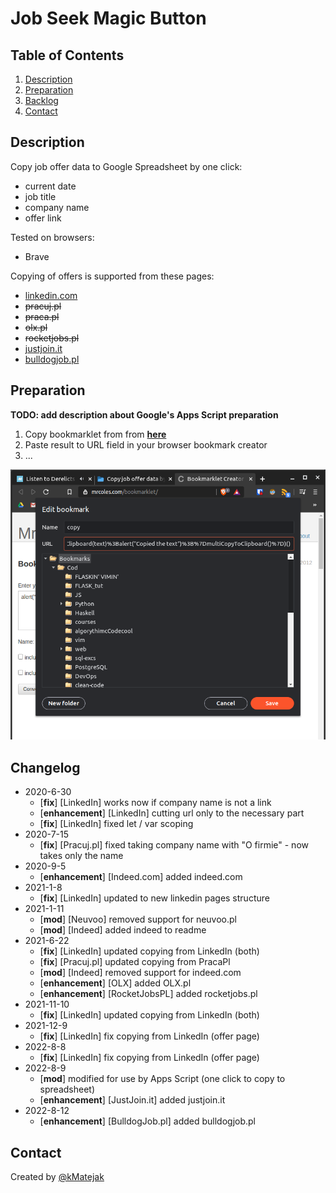 # Job Seek Magic Button  
  
## Table of Contents  
  
1. [Description](#Description)  
2. [Preparation](#Preparation)  
3. [Backlog](#Backlog)  
4. [Contact](#Contact)  
  
## Description  
  
Copy job offer data to Google Spreadsheet by one click:  
- current date  
- job title  
- company name  
- offer link  
    
Tested on browsers:  
    
- Brave  
  
Copying of offers is supported from these pages:  
  
- [linkedin.com](https://www.linkedin.com/)  
- ~~pracuj.pl~~  
- ~~praca.pl~~  
- ~~olx.pl~~  
- ~~rocketjobs.pl~~  
- [justjoin.it](https://justjoin.it/)
- [bulldogjob.pl](https://bulldogjob.pl/)
  
## Preparation  
  
**TODO: add description about Google's Apps Script preparation**  
  
1. Copy bookmarklet from from [**here**](bookmarklet/COPYME.md)  
2. Paste result to URL field in your browser bookmark creator  
3. ...  
  
![Helpful screenshot](images/2020-06-30-143035_800x876_scrot.png)  
  
## Changelog  
  
- 2020-6-30  
  - [**fix**] [LinkedIn] works now if company name is not a link  
  - [**enhancement**] [LinkedIn] cutting url only to the necessary part  
  - [**fix**] [LinkedIn] fixed let / var scoping
- 2020-7-15
  - [**fix**] [Pracuj.pl] fixed taking company name with "O firmie" - now takes only the name
- 2020-9-5  
  - [**enhancement**] [Indeed.com] added indeed.com  
- 2021-1-8  
  - [**fix**] [LinkedIn] updated to new linkedin pages structure  
- 2021-1-11  
  - [**mod**] [Neuvoo] removed support for neuvoo.pl  
  - [**mod**] [Indeed] added indeed to readme  
- 2021-6-22  
  - [**fix**] [LinkedIn] updated copying from LinkedIn (both)  
  - [**fix**] [Pracuj.pl] updated copying from PracaPl  
  - [**mod**] [Indeed] removed support for indeed.com  
  - [**enhancement**] [OLX] added OLX.pl  
  - [**enhancement**] [RocketJobsPL] added rocketjobs.pl  
- 2021-11-10  
  - [**fix**] [LinkedIn] updated copying from LinkedIn (both)  
- 2021-12-9  
  - [**fix**] [LinkedIn] fix copying from LinkedIn (offer page)  
- 2022-8-8  
  - [**fix**] [LinkedIn] fix copying from LinkedIn (offer page)  
- 2022-8-9  
  - [**mod**] modified for use by Apps Script (one click to copy to spreadsheet)  
  - [**enhancement**] [JustJoin.it] added justjoin.it  
- 2022-8-12    
  - [**enhancement**] [BulldogJob.pl] added bulldogjob.pl  
  
## Contact  
  
Created by [@kMatejak](https://github.com/kMatejak/)  
  
